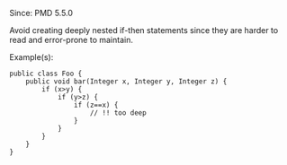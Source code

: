 Since: PMD 5.5.0

Avoid creating deeply nested if-then statements since they are harder to read and error-prone to maintain.

Example(s):
```
public class Foo {
    public void bar(Integer x, Integer y, Integer z) {
        if (x>y) {
            if (y>z) {
                if (z==x) {
                    // !! too deep
                }
            }
        }
    }
}
```
